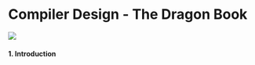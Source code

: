 # Compiler Design - The Dragon Book

![](http://lowlevelbits.org/img/bitcode-demystified/compilation_process.png)

#### 1. Introduction
